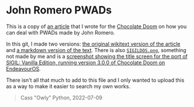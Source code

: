 # John Romero PWADs

This is a copy of [an article]([https://www.chocolate-doom.org/wiki/index.php?title=John_Romero_PWADs&oldid=3118](https://www.chocolate-doom.org/wiki/index.php?title=John_Romero_PWADs&oldid=3153)) that I wrote for the [Chocolate Doom](https://www.chocolate-doom.org) on how you can deal with PWADs made by John Romero.

In this git, I made two versions: [the original wikitext version of the article](wikitext.txt) and [a markdown version of the text](markdown.md). There is also [`SIGILDOS.png`](SIGILDOS.png), something not made by me and is a [screenshot showing the title screen for the port of SIGIL: Vanilla Edition, running version 3.0.0 of Chocolate Doom on EndeavourOS](https://www.chocolate-doom.org/wiki/index.php?title=File:SIGILDOS.png&oldid=3117).

There isn't all that much to add to this file and I only wanted to upload this as a way to make it easier to search my own works.

> Cass "Owly" Python, 2022-07-09
